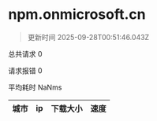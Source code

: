 
  # npm.onmicrosoft.cn

  > 更新时间 2025-09-28T00:51:46.043Z
  
  总共请求 0

  请求报错 0

  平均耗时 NaNms

|城市|ip|下载大小|速度|
|-----|----------|---|---|

  